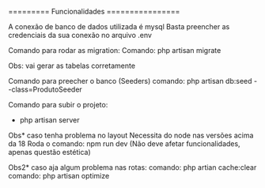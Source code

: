 ========= Funcionalidades ================

A conexão de banco de dados utilizada é mysql
Basta preencher as credenciais da sua conexão no arquivo .env


 Comando para rodar as migration:
 Comando: php artisan migrate

 Obs: vai gerar as tabelas corretamente


 Comando para preecher o banco (Seeders)
 comando: php artisan db:seed --class=ProdutoSeeder

Comando para subir o projeto:
 - php artisan server

 Obs* caso tenha problema no layout
Necessita do node nas versões acima da 18
Roda o comando: npm run dev (Não deve afetar funcionalidades, apenas questão estética)

Obs2* caso aja algum problema nas rotas:
 comando: php artian cache:clear
 comando: php artisan optimize